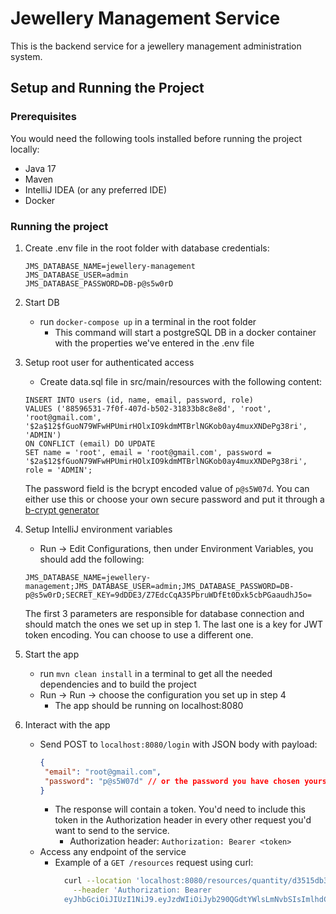 # Jewellery Management Service

This is the backend service for a jewellery management administration system.

## Setup and Running the Project

### Prerequisites

You would need the following tools installed before running the project locally:

- Java 17
- Maven
- IntelliJ IDEA (or any preferred IDE)
- Docker

### Running the project

1. Create .env file in the root folder with database credentials:
   ```
   JMS_DATABASE_NAME=jewellery-management
   JMS_DATABASE_USER=admin
   JMS_DATABASE_PASSWORD=DB-p@s5w0rD
   ```
2. Start DB
    - run `docker-compose up` in a terminal in the root folder
      - This command will start a postgreSQL DB in a docker container with the properties we've entered in the .env file
3. Setup root user for authenticated access
   - Create data.sql file in src/main/resources with the following content:
   ```
   INSERT INTO users (id, name, email, password, role)
   VALUES ('88596531-7f0f-407d-b502-31833b8c8e8d', 'root', 'root@gmail.com', '$2a$12$fGuoN79WFwHPUmirHOlxIO9kdmMTBrlNGKob0ay4muxXNDePg38ri', 'ADMIN')
   ON CONFLICT (email) DO UPDATE
   SET name = 'root', email = 'root@gmail.com', password = '$2a$12$fGuoN79WFwHPUmirHOlxIO9kdmMTBrlNGKob0ay4muxXNDePg38ri', role = 'ADMIN';
   ```
   The password field is the bcrypt encoded value of `p@s5W07d`. You can either use this or choose your own
   secure
   password and put it through a [b-crypt generator](https://bcrypt-generator.com)
4. Setup IntelliJ environment variables
    - Run -> Edit Configurations, then under Environment Variables, you should add the following:
   ```
   JMS_DATABASE_NAME=jewellery-management;JMS_DATABASE_USER=admin;JMS_DATABASE_PASSWORD=DB-p@s5w0rD;SECRET_KEY=9dDDE3/Z7EdcCqA35PbruWDfEt0Dxk5cbPGaaudhJ5o=
   ```
   The first 3 parameters are responsible for database connection and should match the ones we set up in
   step 1. The
   last one is a key for JWT token encoding. You can choose to use a different one.

5. Start the app
    - run `mvn clean install` in a terminal to get all the needed dependencies and to build the project
    - Run -> Run -> choose the configuration you set up in step 4
        - The app should be running on localhost:8080
6. Interact with the app
   - Send POST to `localhost:8080/login` with JSON body with payload:
     ```json
     {
      "email": "root@gmail.com",
      "password": "p@s5W07d" // or the password you have chosen yourself
     }
     ```
     - The response will contain a token. You'd need to include this token in the Authorization
       header in every
       other request you'd want to send to the service.
         - Authorization header: `Authorization: Bearer <token>`
   - Access any endpoint of the service
     - Example of a `GET /resources` request using curl:
       ```bash
         curl --location 'localhost:8080/resources/quantity/d3515db3-d8a0-4807-bfae-40d53da0405a' \
           --header 'Authorization: Bearer
         eyJhbGciOiJIUzI1NiJ9.eyJzdWIiOiJyb290QGdtYWlsLmNvbSIsImlhdCI6MTY5NjQ5NjMzMywiZXhwIjoxNjk2NTgyNzMzfQ.WqZMlAvLWkPbqepGrdpwfQY1dG39Jr_69npIWJQb_3U'
       ```